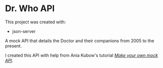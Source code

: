# Dr. Who API

This project was created with:
- json-server

A mock API that details the Doctor and their companions from 2005 to the present. 

I created this API with help from Ania Kubow's tutorial *[Make your own mock API](https://www.youtube.com/watch?v=FLnxgSZ0DG4)*.



